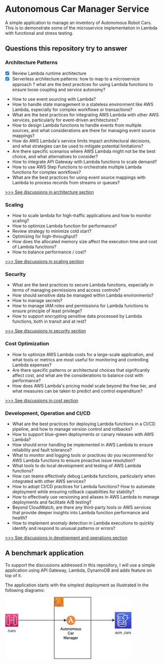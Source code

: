 # Autonomous Car Manager Service

A simple application to manage an inventory of Autonomous Robot Cars. This is to demonstrate some of the microservice implementation in Lambda with functional and stress testing.

## Questions this repository try to answer

### Architecture Patterns

* [x] Review Lambda runtime architecture
* [x] Serverless architecture patterns: how to map to a microservice approach ? what are the best practices for using Lambda functions to ensure loose coupling and service autonomy?
* How to use event sourcing with Lambda? 
* How to handle state management in a stateless environment like AWS Lambda, especially for complex workflows or transactions?
* What are the best practices for integrating AWS Lambda with other AWS services, particularly for event-driven architectures?
* How to design Lambda functions to handle events from multiple sources, and what considerations are there for managing event source mappings?
* How do AWS Lambda's service limits impact architectural decisions, and what strategies can be used to mitigate potential limitations?
* Are there specific scenarios where AWS Lambda might not be the best choice, and what alternatives to consider?
* How to integrate API Gateway with Lambda functions to scale demand? 
* How to use AWS Step Functions to orchestrate multiple Lambda functions for complex workflows?
* What are the best practices for using event source mappings with Lambda to process records from streams or queues?

[>>> See discussions in architecture section](./architecture.md)

### Scaling

* How to scale lambda for high-traffic applications and how to monitor scaling?
* How to optimize Lambda function for performance?
* Review strategy to minimize cold start?
* Optimizing for high-throughput?
* How does the allocated memory size affect the execution time and cost of Lambda functions?
* How to balance performance / cost?

[>>> See discussions in scaling section](./scaling.md)

### Security

* What are the best practices to secure Lambda functions, especially in terms of managing permissions and access controls?
* How should sensitive data be managed within Lambda environments?
* How to manage secrets?
* How to manage IAM roles and permissions for Lambda functions to ensure principle of least privilege?
* How to support encrypting sensitive data processed by Lambda functions, both in transit and at rest?

[>>> See discussions in security section](./security.md)

### Cost Optimization

* How to optimize AWS Lambda costs for a large-scale application, and what tools or metrics are most useful for monitoring and controlling Lambda expenses?
* Are there specific patterns or architectural choices that significantly affect cost, and what are the considerations to balance cost with performance?
* How does AWS Lambda's pricing model scale beyond the free tier, and what measures can be taken to predict and control expenditure?

[>>> See discussions in cost section](./cost.md)

### Development, Operation and CI/CD

* What are the best practices for deploying Lambda functions in a CI/CD pipeline, and how to manage version control and rollbacks?
* How to support blue-green deployments or canary releases with AWS Lambda?
* How should error handling be implemented in AWS Lambda to ensure reliability and fault tolerance?
* What to monitor and logging tools or practices do you recommend for AWS Lambda functions to ensure proactive issue resolution?
* What tools to do local development and testing of AWS Lambda functions?
* How can teams effectively debug Lambda functions, particularly when integrated with other AWS services?
* How to adopt CI/CD practices for Lambda functions? How to automate deployment while ensuring rollback capabilities for stability?
* How to effectively use versioning and aliases in AWS Lambda to manage deployments and facilitate A/B testing?
* Beyond CloudWatch, are there any third-party tools or AWS services that provide deeper insights into Lambda function performance and health?
* How to implement anomaly detection in Lambda executions to quickly identify and respond to unusual patterns or errors?

[>>> See discussions in development and operations section](./dev_ops.md)

## A benchmark application

To support the discussions addressed in this repository, I will use a simple application using API Gateway, Lambda, DynamoDB and adds feature on top of it.

The application starts with the simplest deployment as illustrated in the following diagrams:

![](./diagrams/acm-base.drawio.png)